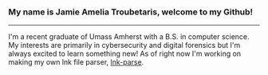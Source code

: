 ### My name is Jamie Amelia Troubetaris, welcome to my Github!
---
I'm a recent graduate of Umass Amherst with a B.S. in computer science. My interests are primarily in cybersecurity and digital forensics but I'm always excited to learn something new! As of right now I'm working on making my own lnk file parser, [lnk-parse](https://github.com/RaineDelay/LNK-parse). 

<!--
**RaineDelay/RaineDelay** is a ✨ _special_ ✨ repository because its `README.md` (this file) appears on your GitHub profile.

Here are some ideas to get you started:

- 🔭 I’m currently working on ...
- 🌱 I’m currently learning ...
- 👯 I’m looking to collaborate on ...
- 🤔 I’m looking for help with ...
- 💬 Ask me about ...
- 📫 How to reach me: ...
- 😄 Pronouns: ...
- ⚡ Fun fact: ...
-->
